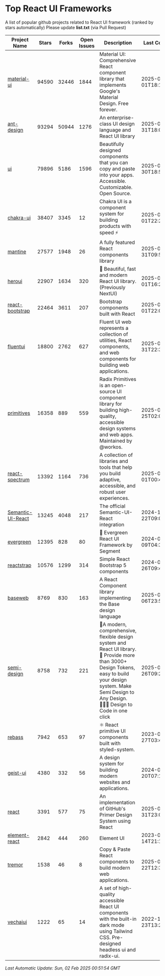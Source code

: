 # Top React UI Frameworks

A list of popular github projects related to React UI framework (ranked by stars automatically)
Please update **list.txt** (via Pull Request)

| Project Name | Stars | Forks | Open Issues | Description | Last Commit |
| ------------ | ----- | ----- | ----------- | ----------- | ----------- |
| [material-ui](https://github.com/mui/material-ui) |94590|32446|1844|Material UI: Comprehensive React component library that implements Google&#39;s Material Design. Free forever.|2025-02-01T18:13:10Z|
| [ant-design](https://github.com/ant-design/ant-design) |93294|50944|1276|An enterprise-class UI design language and React UI library|2025-01-31T18:05:22Z|
| [ui](https://github.com/shadcn-ui/ui) |79896|5186|1596|Beautifully designed components that you can copy and paste into your apps. Accessible. Customizable. Open Source.|2025-01-30T18:59:57Z|
| [chakra-ui](https://github.com/chakra-ui/chakra-ui) |38407|3345|12|Chakra UI is a component system for building products with speed ⚡️|2025-02-01T22:28:46Z|
| [mantine](https://github.com/mantinedev/mantine) |27577|1948|26|A fully featured React components library|2025-01-31T09:51:46Z|
| [heroui](https://github.com/heroui-inc/heroui) |22907|1634|320|🚀 Beautiful, fast and modern React UI library. (Previously NextUI)|2025-02-01T16:21:16Z|
| [react-bootstrap](https://github.com/react-bootstrap/react-bootstrap) |22464|3611|207|Bootstrap components built with React|2025-02-01T22:00:11Z|
| [fluentui](https://github.com/microsoft/fluentui) |18800|2762|627|Fluent UI web represents a collection of utilities, React components, and web components for building web applications.|2025-01-31T22:39:14Z|
| [primitives](https://github.com/radix-ui/primitives) |16358|889|559|Radix Primitives is an open-source UI component library for building high-quality, accessible design systems and web apps. Maintained by @workos.|2025-01-25T02:05:14Z|
| [react-spectrum](https://github.com/adobe/react-spectrum) |13392|1164|736|A collection of libraries and tools that help you build adaptive, accessible, and robust user experiences.|2025-02-01T00:47:11Z|
| [Semantic-UI-React](https://github.com/Semantic-Org/Semantic-UI-React) |13245|4048|217|The official Semantic-UI-React integration|2024-11-22T09:09:59Z|
| [evergreen](https://github.com/segmentio/evergreen) |12395|828|80|🌲 Evergreen React UI Framework by Segment|2024-07-09T04:30:28Z|
| [reactstrap](https://github.com/reactstrap/reactstrap) |10576|1299|314|Simple React Bootstrap 5 components|2024-09-26T09:40:49Z|
| [baseweb](https://github.com/uber/baseweb) |8769|830|163|A React Component library implementing the Base design language|2025-01-06T23:55:32Z|
| [semi-design](https://github.com/DouyinFE/semi-design) |8758|732|221|🚀A modern, comprehensive, flexible design system and React UI library. 🎨 Provide more than 3000+ Design Tokens, easy to build your design system. Make Semi Design to Any Design.  🧑🏻‍💻 Design to Code in one click |2025-01-26T09:20:26Z|
| [rebass](https://github.com/rebassjs/rebass) |7942|653|97|:atom_symbol: React primitive UI components built with styled-system.|2023-07-27T03:42:53Z|
| [geist-ui](https://github.com/geist-org/geist-ui) |4380|332|56|A design system for building modern websites and applications.|2024-07-20T07:18:46Z|
| [react](https://github.com/primer/react) |3391|577|75|An implementation of GitHub&#39;s Primer Design System using React|2025-01-31T23:09:39Z|
| [element-react](https://github.com/ElemeFE/element-react) |2842|444|260|Element UI|2023-01-14T21:13:08Z|
| [tremor](https://github.com/tremorlabs/tremor) |1538|46|8|Copy &amp; Paste React components to build modern web applications. |2025-01-22T12:34:15Z|
| [vechaiui](https://github.com/vechai/vechaiui) |1222|65|14|A set of high-quality accessible React UI components with the built-in dark mode using Tailwind CSS. Pre-designed headless ui and radix-ui.|2022-12-23T13:29:41Z|

*Last Automatic Update: Sun, 02 Feb 2025 00:51:54 GMT*